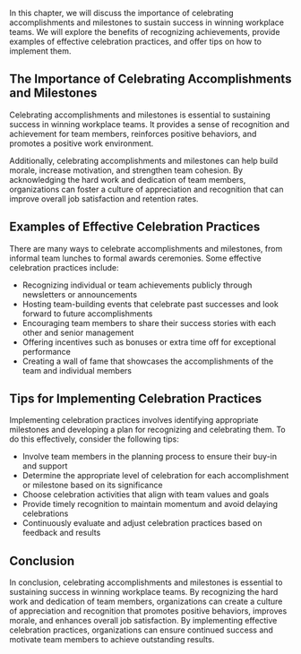 
In this chapter, we will discuss the importance of celebrating accomplishments and milestones to sustain success in winning workplace teams. We will explore the benefits of recognizing achievements, provide examples of effective celebration practices, and offer tips on how to implement them.

The Importance of Celebrating Accomplishments and Milestones
------------------------------------------------------------

Celebrating accomplishments and milestones is essential to sustaining success in winning workplace teams. It provides a sense of recognition and achievement for team members, reinforces positive behaviors, and promotes a positive work environment.

Additionally, celebrating accomplishments and milestones can help build morale, increase motivation, and strengthen team cohesion. By acknowledging the hard work and dedication of team members, organizations can foster a culture of appreciation and recognition that can improve overall job satisfaction and retention rates.

Examples of Effective Celebration Practices
-------------------------------------------

There are many ways to celebrate accomplishments and milestones, from informal team lunches to formal awards ceremonies. Some effective celebration practices include:

* Recognizing individual or team achievements publicly through newsletters or announcements
* Hosting team-building events that celebrate past successes and look forward to future accomplishments
* Encouraging team members to share their success stories with each other and senior management
* Offering incentives such as bonuses or extra time off for exceptional performance
* Creating a wall of fame that showcases the accomplishments of the team and individual members

Tips for Implementing Celebration Practices
-------------------------------------------

Implementing celebration practices involves identifying appropriate milestones and developing a plan for recognizing and celebrating them. To do this effectively, consider the following tips:

* Involve team members in the planning process to ensure their buy-in and support
* Determine the appropriate level of celebration for each accomplishment or milestone based on its significance
* Choose celebration activities that align with team values and goals
* Provide timely recognition to maintain momentum and avoid delaying celebrations
* Continuously evaluate and adjust celebration practices based on feedback and results

Conclusion
----------

In conclusion, celebrating accomplishments and milestones is essential to sustaining success in winning workplace teams. By recognizing the hard work and dedication of team members, organizations can create a culture of appreciation and recognition that promotes positive behaviors, improves morale, and enhances overall job satisfaction. By implementing effective celebration practices, organizations can ensure continued success and motivate team members to achieve outstanding results.
